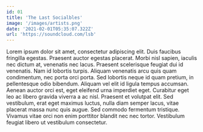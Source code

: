 ```yaml
---
id: 01
title: 'The Last Socialbles'
image: '/images/artists.png'
date: '2021-02-01T05:35:07.322Z'
url: 'https://soundcloud.com/lsb'
---
```

Lorem ipsum dolor sit amet, consectetur adipiscing elit. Duis faucibus fringilla egestas. Praesent auctor egestas placerat. Morbi nisl sapien, iaculis nec dictum at, venenatis nec lacus. Praesent scelerisque feugiat dui id venenatis. Nam id lobortis turpis. Aliquam venenatis arcu quis quam condimentum, nec porta orci porta. Sed lobortis neque id quam pretium, in pellentesque odio bibendum. Aliquam vel elit id ligula tempus accumsan. Aenean auctor orci est, eget eleifend urna imperdiet eget. Curabitur eget leo ac libero gravida viverra a ac nisl. Praesent et volutpat elit. Sed vestibulum, erat eget maximus luctus, nulla diam semper lacus, vitae placerat massa nunc quis augue. Sed commodo fermentum tristique. Vivamus vitae orci non enim porttitor blandit nec nec tortor. Vestibulum feugiat libero ut vestibulum consectetur.

